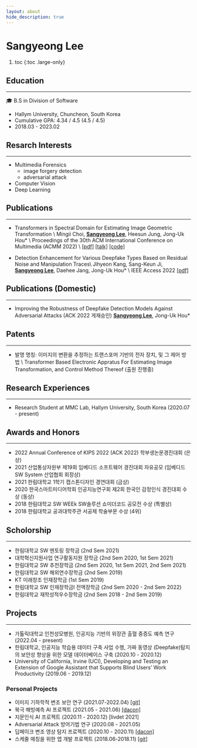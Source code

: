```yaml
---
layout: about
hide_description: true
---
```


# Sangyeong Lee

<!--author-->

1. toc 
{:toc .large-only}

## Education
---
:mortar_board: B.S in Division of Software
- Hallym University, Chuncheon, South Korea
- Cumulative GPA: 4.34 / 4.5 (4.5 / 4.5)
- 2018.03 - 2023.02



## Resarch Interests
---
- Multimedia Forensics
    - image forgery detection
    - adversarial attack
- Computer Vision
- Deep Learning




## Publications
---
- Transformers in Spectral Domain for Estimating Image Geometric Transformation \\
Mingii Choi, **<U>Sangyeong Lee</U>**, Heesun Jung, Jong-Uk Hou* \\
Proceedings of the 30th ACM International Conference on Multimedia (ACMM 2022) \\
[[pdf]](https://dl.acm.org/doi/abs/10.1145/3503161.3548233) [[talk]](https://sang-yeong.github.io/resample/) [[code]](https://github.com/Sang-Yeong/geometric-transformation-estimation)

- Detection Enhancement for Various Deepfake Types Based on Residual Noise and Manipulation Traces\\
Jihyeon Kang, Sang-Keun Ji, **<U>Sangyeong Lee</U>**, Daehee Jang, Jong-Uk Hou* \\
IEEE Access 2022 [[pdf]](https://ieeexplore.ieee.org/abstract/document/9802100)




## Publications (Domestic)
---
- Improving the Robustness of Deepfake Detection Models Against Adversarial Attacks (ACK 2022 게재승인)
**<U>Sangyeong Lee</U>**, Jong-Uk Hou*




## Patents
---
- 발명 명칭: 이미지의 변환을 추정하는 트랜스포머 기반의 전자 장치, 및 그 제어 방법 \\
Transformer Based Electronic Appratus For Estimating Image Transformation, and Control Method Thereof (출원 진행중)




## Research Experiences
---
- Research Student at MMC Lab, Hallym University, South Korea (2020.07 - present)




## Awards and Honors
---
- 2022 Annual Conference of KIPS 2022 (ACK 2022) 학부생논문경진대회 (은상)
- 2021 산업통상자원부 제19회 임베디드 소프트웨어 경진대회 자유공모 (임베디드 SW System 산업협회 회장상)
- 2021 한림대학교 1학기 캡스톤디자인 경연대회 (금상)
- 2020 한국스마트미디어학회 인공지능연구회 제2회 한국인 감정인식 경진대회 수상 (동상)
- 2018 한림대학교 SW WEEk SW솔루션 쇼미더코드 공모전 수상 (특별상)
- 2018 한림대학교 공과대학주관 서공제 학술부문 수상 (4위)




## Scholorship
---
- 한림대학교 SW 멘토링 장학금 (2nd Sem 2021)
- 대학혁신지원사업 연구활동지원 장학금 (2nd Sem 2020, 1st Sem 2021)
- 한림대학교 SW 추천장학금 (2nd Sem 2020, 1st Sem 2021, 2nd Sem 2021)
- 한림대학교 SW 해외연수장학금 (2nd Sem 2019)
- KT 미래창조 인재장학금 (1st Sem 2019)
- 한림대학교 SW 인재장학금I 전액장학금 (2nd Sem 2020 - 2nd Sem 2022)
- 한림대학교 재학성적우수장학금 (2nd Sem 2018 - 2nd Sem 2019)




## Projects
---
- 가톨릭대학교 인천성모병원, 인공지능 기반의 위장관 출혈 중증도 예측 연구 (2022.04 - present)
- 한림대학교, 인공지능 학습용 데이터 구축 사업 수행, 가짜 동영상 (Deepfake)탐지의 보안성 향상을 위한 모델 데이터베이스 구축 (2020.10 - 2020.12)
- University of California, Irvine (UCI), Developing and Testing an Extension of Google Assistant that Supports Blind Users’ Work Productivity (2019.06 - 2019.12)

### Personal Projects
- 이미지 기하학적 변조 보안 연구 (2021.07-2022.04) [[git]](https://github.com/Sang-Yeong/image-forgery-detection)
- 북극 해빙예측 AI 프로젝트 (2021.05 - 2021.06) [[dacon]](https://dacon.io/competitions/official/235731/overview/description)
- 지문인식 AI 프로젝트 (2020.11 - 2020.12) [livdet 2021]
- Adversarial Attack 방어기법 연구 (2020.08 - 2021.05)
- 딥페이크 변조 영상 탐지 프로젝트 (2020.10 - 2020.11) [[dacon]](https://dacon.io/competitions/official/235655/overview/description)
- 스케줄 매칭을 위한 앱 개발 프로젝트 (2018.06-2018.11) [[git]](https://github.com/Sang-Yeong/Sometime)